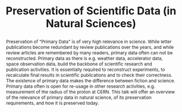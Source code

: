 ---
abstract: Preservation of "Primary Data" is of very high relevance in science. While
  letter publications become redundant by review publications over the years, and
  while review articles are remembered by many readers, primary data often can not
  be reconstructed. Primary data as there is e.g. weather data, accelerator data,
  space observation data, build the backbone of scientific research and publication
  activities. It is essentially required to reconstruct experiments, to recalculate
  final results in scientific publications and to check their correctness. The existence
  of primary data makes the difference between fiction and science. Primary data often
  is open for re-usage in other research activities, e.g. measurement of the radius
  of the proton at CERN. This talk will offer an overview of the relevance of primary
  data in natural science, of its preservation requirements, and how it is preserved
  today.
creators:
- Thomas Severiens
date: null
document_url: https://services.phaidra.univie.ac.at/api/object/o:295002/download
grand_parent: iPRES
institutions: []
keywords:
- beijing
landing_page_url: https://phaidra.univie.ac.at/o:295002
language: eng
layout: publication
license: CC BY-SA 3.0 AT
notes_url: null
parent: iPRES 2004
publication_type: presentation
size: 958776
slides_url: null
source_name: iPRES
stream_url: null
title: Preservation of Scientific Data (in Natural Sciences)
year: 2004
---
